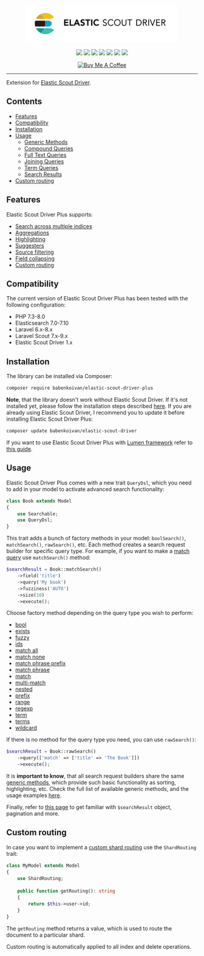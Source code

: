 <p align="center">
    <img width="400px" src="logo.gif">
</p>

<p align="center">
    <a href="https://packagist.org/packages/babenkoivan/elastic-scout-driver-plus"><img src="https://poser.pugx.org/babenkoivan/elastic-scout-driver-plus/v/stable"></a>
    <a href="https://packagist.org/packages/babenkoivan/elastic-scout-driver-plus"><img src="https://poser.pugx.org/babenkoivan/elastic-scout-driver-plus/downloads"></a>
    <a href="https://packagist.org/packages/babenkoivan/elastic-scout-driver-plus"><img src="https://poser.pugx.org/babenkoivan/elastic-scout-driver-plus/license"></a>
    <a href="https://github.com/babenkoivan/elastic-scout-driver-plus/actions?query=workflow%3ATests"><img src="https://github.com/babenkoivan/elastic-scout-driver-plus/workflows/Tests/badge.svg"></a>
    <a href="https://github.com/babenkoivan/elastic-scout-driver-plus/actions?query=workflow%3A%22Code+style%22"><img src="https://github.com/babenkoivan/elastic-scout-driver-plus/workflows/Code%20style/badge.svg"></a>
    <a href="https://github.com/babenkoivan/elastic-scout-driver-plus/actions?query=workflow%3A%22Static+analysis%22"><img src="https://github.com/babenkoivan/elastic-scout-driver-plus/workflows/Static%20analysis/badge.svg"></a>
    <a href="https://paypal.me/babenkoi"><img src="https://img.shields.io/badge/donate-paypal-blue"></a>
</p>

<p align="center">
    <a href="https://www.buymeacoffee.com/ivanbabenko" target="_blank"><img src="https://cdn.buymeacoffee.com/buttons/v2/default-green.png" alt="Buy Me A Coffee" height="50"></a>
</p>

---

Extension for [Elastic Scout Driver](https://github.com/babenkoivan/elastic-scout-driver).

## Contents

* [Features](#features)
* [Compatibility](#compatibility)
* [Installation](#installation)
* [Usage](#usage)
    * [Generic Methods](docs/generic-methods.md)
    * [Compound Queries](docs/compound-queries.md)
    * [Full Text Queries](docs/full-text-queries.md)
    * [Joining Queries](docs/joining-queries.md)
    * [Term Queries](docs/term-queries.md)
    * [Search Results](docs/search-results.md)
* [Custom routing](#custom-routing)

## Features

Elastic Scout Driver Plus supports:

* [Search across multiple indices](docs/generic-methods.md#join)
* [Aggregations](docs/generic-methods.md#aggregate)
* [Highlighting](docs/generic-methods.md#highlight)
* [Suggesters](docs/generic-methods.md#suggest)
* [Source filtering](docs/generic-methods.md#source)
* [Field collapsing](docs/generic-methods.md#collapse)
* [Custom routing](#custom-routing)

## Compatibility

The current version of Elastic Scout Driver Plus has been tested with the following configuration:

* PHP 7.3-8.0
* Elasticsearch 7.0-7.10
* Laravel 6.x-8.x
* Laravel Scout 7.x-9.x
* Elastic Scout Driver 1.x

## Installation

The library can be installed via Composer:

```bash
composer require babenkoivan/elastic-scout-driver-plus
```

**Note**, that the library doesn't work without Elastic Scout Driver. If it's not installed yet, please follow
the installation steps described [here](https://github.com/babenkoivan/elastic-scout-driver#installation). If you
are already using Elastic Scout Driver, I recommend you to update it before installing Elastic Scout Driver Plus:

```bash
composer update babenkoivan/elastic-scout-driver
```

If you want to use Elastic Scout Driver Plus with [Lumen framework](https://lumen.laravel.com/)
refer to [this guide](https://github.com/babenkoivan/elastic-scout-driver-plus/wiki/Lumen-Installation).

## Usage

Elastic Scout Driver Plus comes with a new trait `QueryDsl`, which you need to add in your model to activate advanced search functionality:

```php
class Book extends Model
{
    use Searchable;
    use QueryDsl;
}
```

This trait adds a bunch of factory methods in your model: `boolSearch()`, `matchSearch()`, `rawSearch()`, etc.
Each method creates a search request builder for specific query type. For example, if you want to make a 
[match query](https://www.elastic.co/guide/en/elasticsearch/reference/current/query-dsl-match-query.html) use `matchSearch()` method: 

```php
$searchResult = Book::matchSearch()
    ->field('title')
    ->query('My book')
    ->fuzziness('AUTO')
    ->size(10)
    ->execute();
``` 

Choose factory method depending on the query type you wish to perform:
* [bool](docs/compound-queries.md#boolean) 
* [exists](docs/term-queries.md#exists) 
* [fuzzy](docs/term-queries.md#fuzzy)
* [ids](docs/term-queries.md#ids)
* [match all](docs/full-text-queries.md#match-all)
* [match none](docs/full-text-queries.md#match-none)
* [match phrase prefix](docs/full-text-queries.md#match-phrase-prefix)
* [match phrase](docs/full-text-queries.md#match-phrase)
* [match](docs/full-text-queries.md#match)
* [multi-match](docs/full-text-queries.md#multi-match)
* [nested](docs/joining-queries.md#nested)
* [prefix](docs/term-queries.md#prefix)
* [range](docs/term-queries.md#range)
* [regexp](docs/term-queries.md#regexp)
* [term](docs/term-queries.md#term)
* [terms](docs/term-queries.md#terms)
* [wildcard](docs/term-queries.md#wildcard)

If there is no method for the query type you need, you can use `rawSearch()`:

```php
$searchResult = Book::rawSearch()
    ->query(['match' => ['title' => 'The Book']])
    ->execute();
```

It is **important to know**, that all search request builders share the same [generic methods](docs/generic-methods.md), 
which provide such basic functionality as sorting, highlighting, etc. Check the full list of available generic methods, 
and the usage examples [here](docs/generic-methods.md).

Finally, refer to [this page](docs/search-results.md) to get familiar with `$searchResult` object, pagination and more.

## Custom routing

In case you want to implement a [custom shard routing](https://www.elastic.co/guide/en/elasticsearch/reference/current/mapping-routing-field.html) 
use the `ShardRouting` trait:

```php
class MyModel extends Model
{
    use ShardRouting;

    public function getRouting(): string
    {
        return $this->user->id;
    }
}
```

The `getRouting` method returns a value, which is used to route the document to a particular shard.

Custom routing is automatically applied to all index and delete operations.
